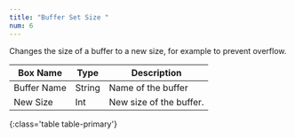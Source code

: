 ```yaml
---
title: "Buffer Set Size "
num: 6
---
```


Changes the size of a buffer to a new size, for example to prevent overflow.

| Box Name | Type | Description | 
|-------|--------|--------
|Buffer Name	|String	| Name of the buffer
New Size | Int | New size of the buffer.
{:class='table table-primary'}









